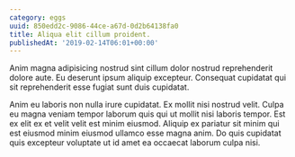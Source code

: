 ```yaml
---
category: eggs
uuid: 850edd2c-9086-44ce-a67d-0d2b64138fa0
title: Aliqua elit cillum proident.
publishedAt: '2019-02-14T06:01+00:00'
---
```


Anim magna adipisicing nostrud sint cillum dolor nostrud reprehenderit dolore aute. Eu deserunt ipsum aliquip excepteur. Consequat cupidatat qui sit reprehenderit esse fugiat sunt duis cupidatat.

Anim eu laboris non nulla irure cupidatat. Ex mollit nisi nostrud velit. Culpa eu magna veniam tempor laborum quis qui ut mollit nisi laboris tempor. Est ex elit ex et velit velit est minim eiusmod. Aliquip ex pariatur sit minim qui est eiusmod minim eiusmod ullamco esse magna anim. Do quis cupidatat quis excepteur voluptate ut id amet ea occaecat laborum culpa nisi.
